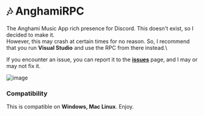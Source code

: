 # 🎶 AnghamiRPC
The Anghami Music App rich presence for Discord. This doesn't exist, so I decided to make it.\
However, this may crash at certain times for no reason. So, I recommend that you run **Visual Studio** and use the RPC from there instead.\

If you encounter an issue, you can report it to the [**__issues__**](https://github.com/Pronner/AnghamiRPC/issues) page, and I may or may not fix it.

![image](https://user-images.githubusercontent.com/84229419/210230791-a07795e1-e8b2-4e83-a060-7e3d9c0e87a2.png)

### Compatibility
This is compatible on **Windows, Mac Linux**. Enjoy.

